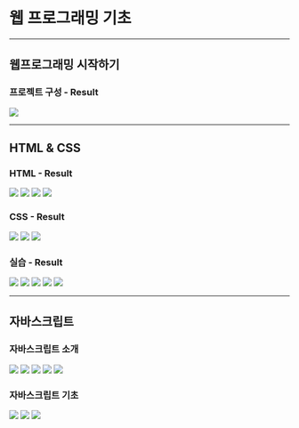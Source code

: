 # 웹 프로그래밍 기초

---

## 웹프로그래밍 시작하기
### 프로젝트 구성 - Result
<img src="https://github.com/ankiwoong/Postech_Web_Programming_Basics/blob/main/screenshot/screenshot-1.png?raw=true">

---

## HTML & CSS

### HTML - Result
<img src="https://github.com/ankiwoong/Postech_Web_Programming_Basics/blob/main/screenshot/screenshot-2.png?raw=true">

<img src="https://github.com/ankiwoong/Postech_Web_Programming_Basics/blob/main/screenshot/screenshot-3.png?raw=true">

<img src="https://github.com/ankiwoong/Postech_Web_Programming_Basics/blob/main/screenshot/screenshot-3-1.png?raw=true">

<img src="https://github.com/ankiwoong/Postech_Web_Programming_Basics/blob/main/screenshot/screenshot-3-2.png?raw=true">

### CSS - Result
<img src="https://github.com/ankiwoong/Postech_Web_Programming_Basics/blob/main/screenshot/screenshot-4.png?raw=true">

<img src="https://github.com/ankiwoong/Postech_Web_Programming_Basics/blob/main/screenshot/screenshot-5.png?raw=true">

<img src="https://github.com/ankiwoong/Postech_Web_Programming_Basics/blob/main/screenshot/screenshot-6.png?raw=true">

### 실습 - Result
<img src="https://github.com/ankiwoong/Postech_Web_Programming_Basics/blob/main/screenshot/screenshot-8-1.png?raw=true">

<img src="https://github.com/ankiwoong/Postech_Web_Programming_Basics/blob/main/screenshot/screenshot-8-2.png?raw=true">

<img src="https://github.com/ankiwoong/Postech_Web_Programming_Basics/blob/main/screenshot/screenshot-8-3.png?raw=true">

<img src="https://github.com/ankiwoong/Postech_Web_Programming_Basics/blob/main/screenshot/screenshot-8-4.png?raw=true">

<img src="https://github.com/ankiwoong/Postech_Web_Programming_Basics/blob/main/screenshot/screenshot-8-5.png?raw=true">

---

## 자바스크립트

### 자바스크립트 소개
<img src="https://github.com/ankiwoong/Postech_Web_Programming_Basics/blob/main/screenshot/screenshot-9-1.png?raw=true">

<img src="https://github.com/ankiwoong/Postech_Web_Programming_Basics/blob/main/screenshot/screenshot-9-2.png?raw=true">

<img src="https://github.com/ankiwoong/Postech_Web_Programming_Basics/blob/main/screenshot/screenshot-9-3.png?raw=true">

<img src="https://github.com/ankiwoong/Postech_Web_Programming_Basics/blob/main/screenshot/screenshot-10-1.png?raw=true">

<img src="https://github.com/ankiwoong/Postech_Web_Programming_Basics/blob/main/screenshot/screenshot-10-2.png?raw=true">

### 자바스크립트 기초
<img src="https://github.com/ankiwoong/Postech_Web_Programming_Basics/blob/main/screenshot/screenshot-12-2.png?raw=true">

<img src="https://github.com/ankiwoong/Postech_Web_Programming_Basics/blob/main/screenshot/screenshot-12-3.png?raw=true">

<img src="https://github.com/ankiwoong/Postech_Web_Programming_Basics/blob/main/screenshot/screenshot-12-1.png?raw=true">